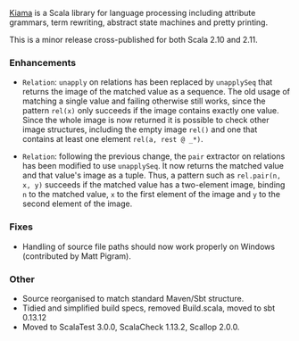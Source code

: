 [Kiama](https://bitbucket.org/inkytonik/kiama) is a Scala library for language processing including attribute grammars, term rewriting, abstract state machines and pretty printing.

This is a minor release cross-published for both Scala 2.10 and 2.11.

### Enhancements

* `Relation`: `unapply` on relations has been replaced by `unapplySeq` that returns the image of the matched value as a sequence. The old usage of matching a single value and failing otherwise still works, since the pattern `rel(x)` only succeeds if the image contains exactly one value. Since the whole image is now returned it is possible to check other image structures, including the empty image `rel()` and one that contains at least one element `rel(a, rest @ _*)`.

* `Relation`: following the previous change, the `pair` extractor on relations has been modified to use `unapplySeq`. It now returns the matched value and that value's image as a tuple. Thus, a pattern such as `rel.pair(n, x, y)` succeeds if the matched value has a two-element image, binding `n` to the matched value, `x` to the first element of the image and `y` to the second element of the image.

### Fixes

* Handling of source file paths should now work properly on Windows (contributed by Matt Pigram).

### Other

* Source reorganised to match standard Maven/Sbt structure.
* Tidied and simplified build specs, removed Build.scala, moved to sbt 0.13.12
* Moved to ScalaTest 3.0.0, ScalaCheck 1.13.2, Scallop 2.0.0.
